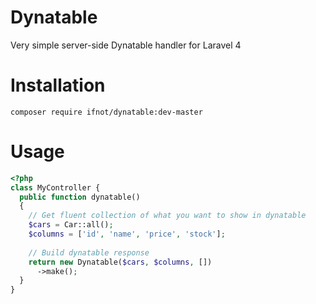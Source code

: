 # Dynatable
Very simple server-side Dynatable handler for Laravel 4

# Installation
    composer require ifnot/dynatable:dev-master

# Usage

```php
<?php
class MyController {
  public function dynatable()
  {
    // Get fluent collection of what you want to show in dynatable
    $cars = Car::all();
    $columns = ['id', 'name', 'price', 'stock'];
    
    // Build dynatable response
    return new Dynatable($cars, $columns, [])
      ->make();
  }
}
```

